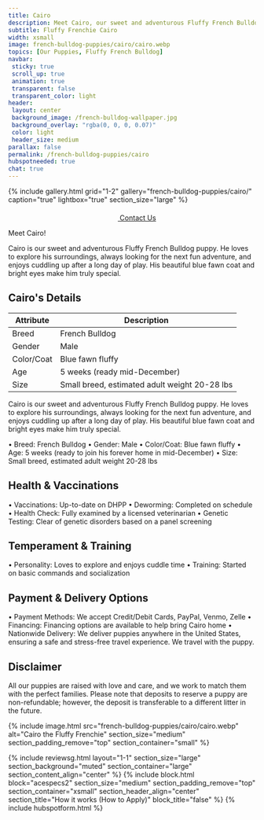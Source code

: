 ```yaml
---
title: Cairo
description: Meet Cairo, our sweet and adventurous Fluffy French Bulldog puppy.
subtitle: Fluffy Frenchie Cairo
width: xsmall
image: french-bulldog-puppies/cairo/cairo.webp
topics: [Our Puppies, Fluffy French Bulldog]
navbar:
 sticky: true
 scroll_up: true
 animation: true
 transparent: false
 transparent_color: light
header:
 layout: center
 background_image: /french-bulldog-wallpaper.jpg
 background_overlay: "rgba(0, 0, 0, 0.07)"
 color: light
 header_size: medium
parallax: false
permalink: /french-bulldog-puppies/cairo
hubspotneeded: true
chat: true
---
```


{% include gallery.html
grid="1-2"
gallery="french-bulldog-puppies/cairo/"
caption="true"
lightbox="true"
section_size="large"
%} 

<center><a class="uk-button uk-button-danger uk-border-pill uk-button-xlarge my-border-rounded" href="tel:212-739-0182">
    <span data-uk-icon="phone" class="uk-icon">
        <svg width="20" height="20" viewBox="0 0 20 20" xmlns="http://www.w3.org/2000/svg"></svg>
    </span>
    Contact Us
</a>
</center>

Meet Cairo!

Cairo is our sweet and adventurous Fluffy French Bulldog puppy. He loves to explore his surroundings, always looking for the next fun adventure, and enjoys cuddling up after a long day of play. His beautiful blue fawn coat and bright eyes make him truly special.

## Cairo's Details

| Attribute       | Description                |
| --------------- | -------------------------- |
| Breed           | French Bulldog             |
| Gender          | Male                       |
| Color/Coat      | Blue fawn fluffy           |
| Age             | 5 weeks (ready mid-December) |
| Size            | Small breed, estimated adult weight 20-28 lbs |

Cairo is our sweet and adventurous Fluffy French Bulldog puppy. He loves to explore his surroundings, always looking for the next fun adventure, and enjoys cuddling up after a long day of play. His beautiful blue fawn coat and bright eyes make him truly special.

  • Breed: French Bulldog
  • Gender: Male
  • Color/Coat: Blue fawn fluffy
  • Age: 5 weeks (ready to join his forever home in mid-December)
  • Size: Small breed, estimated adult weight 20-28 lbs

## Health & Vaccinations

  • Vaccinations: Up-to-date on DHPP
  • Deworming: Completed on schedule
  • Health Check: Fully examined by a licensed veterinarian
  • Genetic Testing: Clear of genetic disorders based on a panel screening
## Temperament & Training

  • Personality: Loves to explore and enjoys cuddle time
  • Training: Started on basic commands and socialization
## Payment & Delivery Options

  • Payment Methods: We accept Credit/Debit Cards, PayPal, Venmo, Zelle
  • Financing: Financing options are available to help bring Cairo home
  • Nationwide Delivery: We deliver puppies anywhere in the United States, ensuring a safe and stress-free travel experience. We travel with the puppy.
## Disclaimer

 All our puppies are raised with love and care, and we work to match them with the perfect families. Please note that deposits to reserve a puppy are non-refundable; however, the deposit is transferable to a different litter in the future.

{% include image.html
src="french-bulldog-puppies/cairo/cairo.webp"
alt="Cairo the Fluffy Frenchie"
section_size="medium"
section_padding_remove="top"
section_container="small"
%}

{% include reviewsg.html
layout="1-1"
section_size="large"
section_background="muted"
section_container="large"
section_content_align="center"
%}
{% include block.html
block="acespecs2"
section_size="medium"
section_padding_remove="top"
section_container="xsmall"
section_header_align="center"
section_title="How it works (How to Apply)"
block_title="false"
%}
{% include hubspotform.html %}

